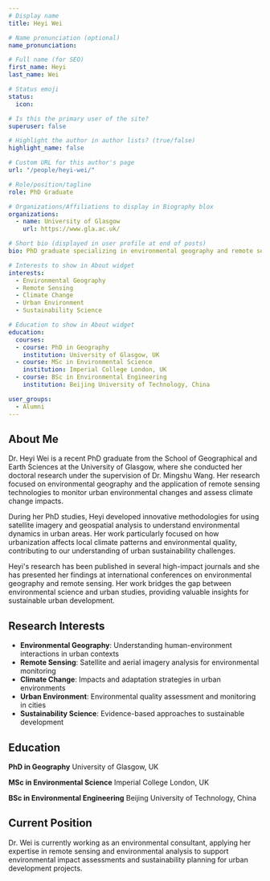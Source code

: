 ```yaml
---
# Display name
title: Heyi Wei

# Name pronunciation (optional)
name_pronunciation:

# Full name (for SEO)
first_name: Heyi
last_name: Wei

# Status emoji
status:
  icon:

# Is this the primary user of the site?
superuser: false

# Highlight the author in author lists? (true/false)
highlight_name: false

# Custom URL for this author's page
url: "/people/heyi-wei/"

# Role/position/tagline
role: PhD Graduate

# Organizations/Affiliations to display in Biography blox
organizations:
  - name: University of Glasgow
    url: https://www.gla.ac.uk/

# Short bio (displayed in user profile at end of posts)
bio: PhD graduate specializing in environmental geography and remote sensing applications.

# Interests to show in About widget
interests:
  - Environmental Geography
  - Remote Sensing
  - Climate Change
  - Urban Environment
  - Sustainability Science

# Education to show in About widget
education:
  courses:
  - course: PhD in Geography
    institution: University of Glasgow, UK
  - course: MSc in Environmental Science
    institution: Imperial College London, UK
  - course: BSc in Environmental Engineering
    institution: Beijing University of Technology, China

user_groups:
  - Alumni
---
```


## About Me

Dr. Heyi Wei is a recent PhD graduate from the School of Geographical and Earth Sciences at the University of Glasgow, where she conducted her doctoral research under the supervision of Dr. Mingshu Wang. Her research focused on environmental geography and the application of remote sensing technologies to monitor urban environmental changes and assess climate change impacts.

During her PhD studies, Heyi developed innovative methodologies for using satellite imagery and geospatial analysis to understand environmental dynamics in urban areas. Her work particularly focused on how urbanization affects local climate patterns and environmental quality, contributing to our understanding of urban sustainability challenges.

Heyi's research has been published in several high-impact journals and she has presented her findings at international conferences on environmental geography and remote sensing. Her work bridges the gap between environmental science and urban studies, providing valuable insights for sustainable urban development.

## Research Interests

- **Environmental Geography**: Understanding human-environment interactions in urban contexts
- **Remote Sensing**: Satellite and aerial imagery analysis for environmental monitoring
- **Climate Change**: Impacts and adaptation strategies in urban environments
- **Urban Environment**: Environmental quality assessment and monitoring in cities
- **Sustainability Science**: Evidence-based approaches to sustainable development

## Education

**PhD in Geography**
University of Glasgow, UK

**MSc in Environmental Science**
Imperial College London, UK

**BSc in Environmental Engineering**
Beijing University of Technology, China

## Current Position

Dr. Wei is currently working as an environmental consultant, applying her expertise in remote sensing and environmental analysis to support environmental impact assessments and sustainability planning for urban development projects.
